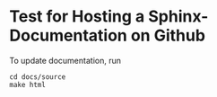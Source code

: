 Test for Hosting a Sphinx-Documentation on Github
=================================================

To update documentation, run

    cd docs/source
    make html
